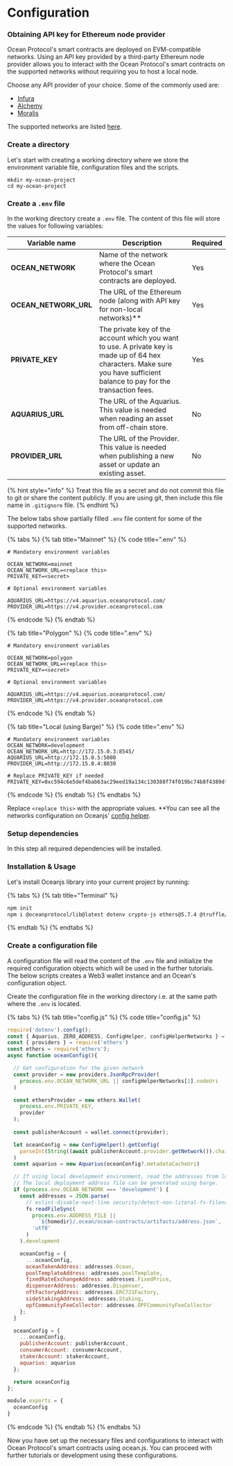 # Configuration

### Obtaining API key for Ethereum node provider

Ocean Protocol's smart contracts are deployed on EVM-compatible networks. Using an API key provided by a third-party Ethereum node provider allows you to interact with the Ocean Protocol's smart contracts on the supported networks without requiring you to host a local node.

Choose any API provider of your choice. Some of the commonly used are:

* [Infura](https://infura.io/)
* [Alchemy](https://www.alchemy.com/)
* [Moralis](https://moralis.io/)

The supported networks are listed [here](../../discover/networks/).

### Create a directory

Let's start with creating a working directory where we store the environment variable file, configuration files and the scripts.

```
mkdir my-ocean-project
cd my-ocean-project
```

### Create a `.env` file

In the working directory create a `.env` file. The content of this file will store the values for following variables:

| Variable name           | Description                                                                                                                                                                 | Required |
| ----------------------- | --------------------------------------------------------------------------------------------------------------------------------------------------------------------------- | -------- |
| **OCEAN\_NETWORK**      | Name of the network where the Ocean Protocol's smart contracts are deployed.                                                                                                | Yes      |
| **OCEAN\_NETWORK\_URL** | The URL of the Ethereum node (along with API key for non-local networks)\*\*                                                                                                | Yes      |
| **PRIVATE\_KEY**        | The private key of the account which you want to use. A private key is made up of 64 hex characters. Make sure you have sufficient balance to pay for the transaction fees. | Yes      |
| **AQUARIUS\_URL**       | The URL of the Aquarius. This value is needed when reading an asset from off-chain store.                                                                                   | No       |
| **PROVIDER\_URL**       | The URL of the Provider. This value is needed when publishing a new asset or update an existing asset.                                                                      | No       |

{% hint style="info" %}
Treat this file as a secret and do not commit this file to git or share the content publicly. If you are using git, then include this file name in `.gitignore` file.
{% endhint %}

The below tabs show partially filled `.env` file content for some of the supported networks.

{% tabs %}
{% tab title="Mainnet" %}
{% code title=".env" %}
```
# Mandatory environment variables

OCEAN_NETWORK=mainnet
OCEAN_NETWORK_URL=<replace this>
PRIVATE_KEY=<secret>

# Optional environment variables

AQUARIUS_URL=https://v4.aquarius.oceanprotocol.com/
PROVIDER_URL=https://v4.provider.oceanprotocol.com
```
{% endcode %}
{% endtab %}

{% tab title="Polygon" %}
{% code title=".env" %}
```
# Mandatory environment variables

OCEAN_NETWORK=polygon
OCEAN_NETWORK_URL=<replace this>
PRIVATE_KEY=<secret>

# Optional environment variables

AQUARIUS_URL=https://v4.aquarius.oceanprotocol.com/
PROVIDER_URL=https://v4.provider.oceanprotocol.com
```
{% endcode %}
{% endtab %}

{% tab title="Local (using Barge)" %}
{% code title=".env" %}
```
# Mandatory environment variables
OCEAN_NETWORK=development
OCEAN_NETWORK_URL=http://172.15.0.3:8545/
AQUARIUS_URL=http://172.15.0.5:5000
PROVIDER_URL=http://172.15.0.4:8030

# Replace PRIVATE_KEY if needed
PRIVATE_KEY=0xc594c6e5def4bab63ac29eed19a134c130388f74f019bc74b8f4389df2837a58
```
{% endcode %}
{% endtab %}
{% endtabs %}

Replace `<replace this>` with the appropriate values. \*\*You can see all the networks configuration on Oceanjs' [config helper](https://github.com/oceanprotocol/ocean.js/blob/main/src/config/ConfigHelper.ts#L42).

### Setup dependencies

In this step all required dependencies will be installed.

### Installation & Usage

Let's install Oceanjs library into your current project by running:

{% tabs %}
{% tab title="Terminal" %}
```bash
npm init
npm i @oceanprotocol/lib@latest dotenv crypto-js ethers@5.7.4 @truffle/hdwallet-provider
```
{% endtab %}
{% endtabs %}

### Create a configuration file

A configuration file will read the content of the `.env` file and initialize the required configuration objects which will be used in the further tutorials. The below scripts creates a Web3 wallet instance and an Ocean's configuration object.

Create the configuration file in the working directory i.e. at the same path where the `.env` is located.

{% tabs %}
{% tab title="config.js" %}
{% code title="config.js" %}
```javascript
require('dotenv').config();
const { Aquarius, ZERO_ADDRESS, ConfigHelper, configHelperNetworks } = require('@oceanprotocol/lib');
const { providers } = require('ethers')
const ethers = require('ethers');
async function oceanConfig(){

  // Get configuration for the given network
  const provider = new providers.JsonRpcProvider(
    process.env.OCEAN_NETWORK_URL || configHelperNetworks[1].nodeUri
  )

  const ethersProvider = new ethers.Wallet(
    process.env.PRIVATE_KEY,
    provider
  );
  
  const publisherAccount = wallet.connect(provider);

  let oceanConfig = new ConfigHelper().getConfig(
    parseInt(String((await publisherAccount.provider.getNetwork()).chainId))
  )
  const aquarius = new Aquarius(oceanConfig?.metadataCacheUri)

  // If using local development environment, read the addresses from local file.
  // The local deployment address file can be generated using barge.
  if (process.env.OCEAN_NETWORK === 'development') {
    const addresses = JSON.parse(
      // eslint-disable-next-line security/detect-non-literal-fs-filename
      fs.readFileSync(
        process.env.ADDRESS_FILE ||
          `${homedir}/.ocean/ocean-contracts/artifacts/address.json`,
        'utf8'
      )
    ).development

    oceanConfig = {
      ...oceanConfig,
      oceanTokenAddress: addresses.Ocean,
      poolTemplateAddress: addresses.poolTemplate,
      fixedRateExchangeAddress: addresses.FixedPrice,
      dispenserAddress: addresses.Dispenser,
      nftFactoryAddress: addresses.ERC721Factory,
      sideStakingAddress: addresses.Staking,
      opfCommunityFeeCollector: addresses.OPFCommunityFeeCollector
    };
  }

  oceanConfig = {
    ...oceanConfig,
    publisherAccount: publisherAccount,
    consumerAccount: consumerAccount,
    stakerAccount: stakerAccount,
    aquarius: aquarius
  };

  return oceanConfig
};

module.exports = {
  oceanConfig
}
```
{% endcode %}
{% endtab %}
{% endtabs %}

Now you have set up the necessary files and configurations to interact with Ocean Protocol's smart contracts using ocean.js. You can proceed with further tutorials or development using these configurations.
